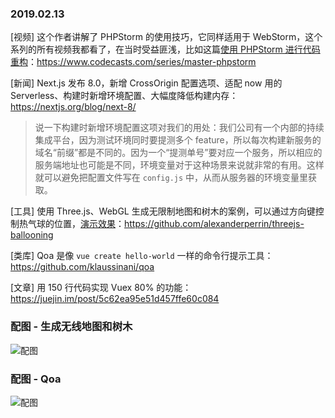 ### 2019.02.13

[视频] 这个作者讲解了 PHPStorm 的使用技巧，它同样适用于 WebStorm，这个系列的所有视频我都看了，在当时受益匪浅，比如这篇[使用 PHPStorm 进行代码重构](https://www.codecasts.com/series/master-phpstorm/episodes/8)：<https://www.codecasts.com/series/master-phpstorm>

[新闻] Next.js 发布 8.0，新增 CrossOrigin 配置选项、适配 now 用的 Serverless、构建时新增环境配置、大幅度降低构建内存：<https://nextjs.org/blog/next-8/>
> 说一下构建时新增环境配置这项对我们的用处：我们公司有一个内部的持续集成平台，因为测试环境同时要提测多个 feature，所以每次构建新服务的域名“前缀”都是不同的。因为一个“提测单号”要对应一个服务，所以相应的服务端地址也可能是不同，环境变量对于这种场景来说就非常的有用。这样就可以避免把配置文件写在 `config.js` 中，从而从服务器的环境变量里获取。

[工具] 使用 Three.js、WebGL 生成无限制地图和树木的案例，可以通过方向键控制热气球的位置，[演示效果](https://alexanderperrin.com.au/triangles/ballooning/)：<https://github.com/alexanderperrin/threejs-ballooning>

[类库] Qoa 是像 `vue create hello-world` 一样的命令行提示工具：<https://github.com/klaussinani/qoa>

[文章] 用 150 行代码实现 Vuex 80% 的功能：<https://juejin.im/post/5c62ea95e51d457ffe60c084>

### 配图 - 生成无线地图和树木
![配图](http://ww1.sinaimg.cn/large/62bfa70bly1g04p4kxlthj21h60xk7g3.jpg)

### 配图 - Qoa
![配图](https://raw.githubusercontent.com/klaussinani/qoa/master/media/header.gif)


